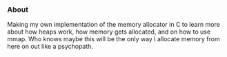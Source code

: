 ### About

Making my own implementation of the memory allocator in C to learn more about how heaps work, how memory gets allocated, and on how to use mmap. Who knows maybe this will be the only way I allocate memory from here on out like a psychopath.
